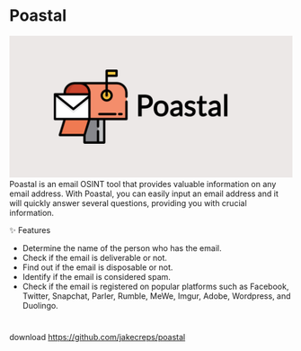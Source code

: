 # Poastal
![c6927eb9212caa6254b11682cc73dc98.png](../../../_resources/c6927eb9212caa6254b11682cc73dc98.png)
Poastal is an email OSINT tool that provides valuable information on any email address. With Poastal, you can easily input an email address and it will quickly answer several questions, providing you with crucial information.

✨ Features
   - Determine the name of the person who has the email.
-    Check if the email is deliverable or not.
-    Find out if the email is disposable or not.
-    Identify if the email is considered spam.
-    Check if the email is registered on popular platforms such as Facebook, Twitter, Snapchat, Parler, Rumble, MeWe, Imgur, Adobe, Wordpress, and Duolingo.
#
download
https://github.com/jakecreps/poastal

